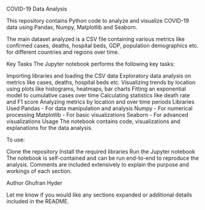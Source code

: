 COVID-19 Data Analysis

This repository contains Python code to analyze and visualize COVID-19 data using Pandas, Numpy, Matplotlib and Seaborn.

The main dataset analyzed is a CSV file containing various metrics like confirmed cases, deaths, hospital beds, GDP, population demographics etc. for different countries and regions over time.

Key Tasks
The Jupyter notebook performs the following key tasks:

Importing libraries and loading the CSV data
Exploratory data analysis on metrics like cases, deaths, hospital beds etc.
Visualizing trends by location using plots like histograms, heatmaps, bar charts
Fitting an exponential model to cumulative cases over time
Calculating statistics like death rate and F1 score
Analyzing metrics by location and over time periods
Libraries Used
Pandas - For data manipulation and analysis
Numpy - For numerical processing
Matplotlib - For basic visualizations
Seaborn - For advanced visualizations
Usage
The notebook contains code, visualizations and explanations for the data analysis.

To use:

Clone the repository
Install the required libraries
Run the Jupyter notebook
The notebook is self-contained and can be run end-to-end to reproduce the analysis. Comments are included extensively to explain the purpose and workings of each section.

Author
Ghufran Hyder

Let me know if you would like any sections expanded or additional details included in the README.
